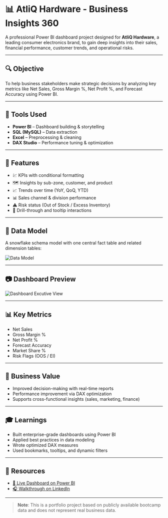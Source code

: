 # 📊 AtliQ Hardware - Business Insights 360

A professional Power BI dashboard project designed for **AtliQ Hardware**, a leading consumer electronics brand, to gain deep insights into their sales, financial performance, customer trends, and operational risks.

---

## 🔍 Objective

To help business stakeholders make strategic decisions by analyzing key metrics like Net Sales, Gross Margin %, Net Profit %, and Forecast Accuracy using Power BI.

---

## 🧰 Tools Used

- **Power BI** – Dashboard building & storytelling  
- **SQL (MySQL)** – Data extraction  
- **Excel** – Preprocessing & cleaning  
- **DAX Studio** – Performance tuning & optimization

---

## 📌 Features

- 💹 KPIs with conditional formatting  
- 🗺️ Insights by sub-zone, customer, and product  
- 📈 Trends over time (YoY, QoQ, YTD)  
- 📊 Sales channel & division performance  
- ⚠️ Risk status (Out of Stock / Excess Inventory)  
- 🧠 Drill-through and tooltip interactions

---

## 🧱 Data Model

A snowflake schema model with one central fact table and related dimension tables:

![Data Model](https://github.com/user-attachments/assets/7aac51d1-519e-494c-8fbf-18eaf14b661d)

---

## 📷 Dashboard Preview

![Dashboard Excutive View](https://github.com/user-attachments/assets/1bfab86b-4fd5-43f7-af7f-d7c419b3cdac)


---

## 📊 Key Metrics

- Net Sales  
- Gross Margin %  
- Net Profit %  
- Forecast Accuracy  
- Market Share %  
- Risk Flags (OOS / EI)

---

## 🎯 Business Value

- Improved decision-making with real-time reports  
- Performance improvement via DAX optimization  
- Supports cross-functional insights (sales, marketing, finance)

---

## 🎓 Learnings

- Built enterprise-grade dashboards using Power BI  
- Applied best practices in data modeling  
- Wrote optimized DAX measures  
- Used bookmarks, tooltips, and dynamic filters

---

## 🔗 Resources

- [🔗 Live Dashboard on Power BI](https://lnkd.in/gfZEJNMa)  
- [🎧 Walkthrough on LinkedIn](https://lnkd.in/gZKGzknJ)

---


> **Note**: This is a portfolio project based on publicly available bootcamp data and does not represent real business data.
